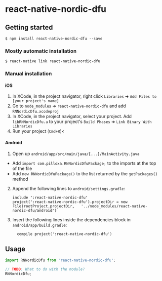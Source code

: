 
# react-native-nordic-dfu

## Getting started

`$ npm install react-native-nordic-dfu --save`

### Mostly automatic installation

`$ react-native link react-native-nordic-dfu`

### Manual installation


#### iOS

1. In XCode, in the project navigator, right click `Libraries` ➜ `Add Files to [your project's name]`
2. Go to `node_modules` ➜ `react-native-nordic-dfu` and add `RNNordicDfu.xcodeproj`
3. In XCode, in the project navigator, select your project. Add `libRNNordicDfu.a` to your project's `Build Phases` ➜ `Link Binary With Libraries`
4. Run your project (`Cmd+R`)<

#### Android

1. Open up `android/app/src/main/java/[...]/MainActivity.java`
  - Add `import com.pilloxa.RNNordicDfuPackage;` to the imports at the top of the file
  - Add `new RNNordicDfuPackage()` to the list returned by the `getPackages()` method
2. Append the following lines to `android/settings.gradle`:
  	```
  	include ':react-native-nordic-dfu'
  	project(':react-native-nordic-dfu').projectDir = new File(rootProject.projectDir, 	'../node_modules/react-native-nordic-dfu/android')
  	```
3. Insert the following lines inside the dependencies block in `android/app/build.gradle`:
  	```
      compile project(':react-native-nordic-dfu')
  	```


## Usage
```javascript
import RNNordicDfu from 'react-native-nordic-dfu';

// TODO: What to do with the module?
RNNordicDfu;
```
  